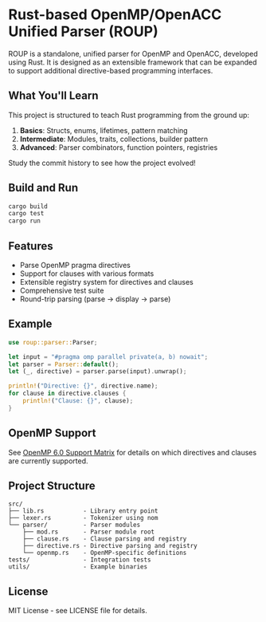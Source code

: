 # Rust-based OpenMP/OpenACC Unified Parser (ROUP)

ROUP is a standalone, unified parser for OpenMP and OpenACC, developed using Rust. It is designed as an extensible framework that can be expanded to support additional directive-based programming interfaces.

## What You'll Learn

This project is structured to teach Rust programming from the ground up:

1. **Basics**: Structs, enums, lifetimes, pattern matching
2. **Intermediate**: Modules, traits, collections, builder pattern
3. **Advanced**: Parser combinators, function pointers, registries

Study the commit history to see how the project evolved!

## Build and Run

```bash
cargo build
cargo test
cargo run
```

## Features

- Parse OpenMP pragma directives
- Support for clauses with various formats
- Extensible registry system for directives and clauses
- Comprehensive test suite
- Round-trip parsing (parse → display → parse)

## Example

```rust
use roup::parser::Parser;

let input = "#pragma omp parallel private(a, b) nowait";
let parser = Parser::default();
let (_, directive) = parser.parse(input).unwrap();

println!("Directive: {}", directive.name);
for clause in directive.clauses {
    println!("Clause: {}", clause);
}
```

## OpenMP Support

See [OpenMP 6.0 Support Matrix](docs/OPENMP_SUPPORT.md) for details on which directives and clauses are currently supported.

## Project Structure

```
src/
├── lib.rs           - Library entry point
├── lexer.rs         - Tokenizer using nom
└── parser/          - Parser modules
    ├── mod.rs       - Parser module root
    ├── clause.rs    - Clause parsing and registry
    ├── directive.rs - Directive parsing and registry
    └── openmp.rs    - OpenMP-specific definitions
tests/               - Integration tests
utils/               - Example binaries
```

## License

MIT License - see LICENSE file for details.
